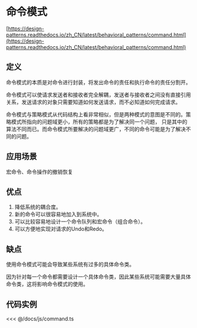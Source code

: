 # 命令模式

[https://design-patterns.readthedocs.io/zh_CN/latest/behavioral_patterns/command.html](https://design-patterns.readthedocs.io/zh_CN/latest/behavioral_patterns/command.html)

## 定义

命令模式的本质是对命令进行封装，将发出命令的责任和执行命令的责任分割开。

命令模式可以使请求发送者和接收者完全解耦，发送者与接收者之间没有直接引用关系，发送请求的对象只需要知道如何发送请求，而不必知道如何完成请求。

命令模式与策略模式从代码结构上看非常相似，但是两种模式的意图是不同的。策略模式所指向的问题域更小，所有的策略都是为了解决同一个问题，
只是其中的算法不同而已。而命令模式所要解决的问题域更广，不同的命令可能是为了解决不同的问题。

## 应用场景

宏命令、命令操作的撤销恢复

## 优点

1. 降低系统的耦合度。
2. 新的命令可以很容易地加入到系统中。
3. 可以比较容易地设计一个命令队列和宏命令（组合命令）。
4. 可以方便地实现对请求的Undo和Redo。

## 缺点

使用命令模式可能会导致某些系统有过多的具体命令类。

因为针对每一个命令都需要设计一个具体命令类，因此某些系统可能需要大量具体命令类，这将影响命令模式的使用。

## 代码实例

<command />

<<< @/docs/js/command.ts